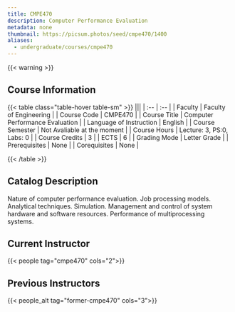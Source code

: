 ```yaml
---
title: CMPE470
description: Computer Performance Evaluation
metadata: none
thumbnail: https://picsum.photos/seed/cmpe470/1400
aliases:
  - undergraduate/courses/cmpe470
---
```

{{< warning >}}
## Course Information

<!-- prettier-ignore-start -->
{{< table class="table-hover table-sm" >}}
|||
| :-- | :-- |
| Faculty | Faculty of Engineering |
| Course Code | CMPE470 |
| Course Title | Computer Performance Evaluation |
| Language of Instruction | English |
| Course Semester | Not Avaliable at the moment |
| Course Hours | Lecture: 3, PS:0, Labs: 0 |
| Course Credits | 3 |
| ECTS | 6 |
| Grading Mode | Letter Grade |
| Prerequisites | None |
| Corequisites | None |

{{< /table >}}
<!-- prettier-ignore-end -->


## Catalog Description

Nature of computer performance evaluation. Job processing models. Analytical techniques. Simulation. Management and control of system hardware and software resources. Performance of multiprocessing systems.


## Current Instructor

{{< people tag="cmpe470" cols="2">}}

## Previous Instructors

{{< people_alt tag="former-cmpe470" cols="3">}}
